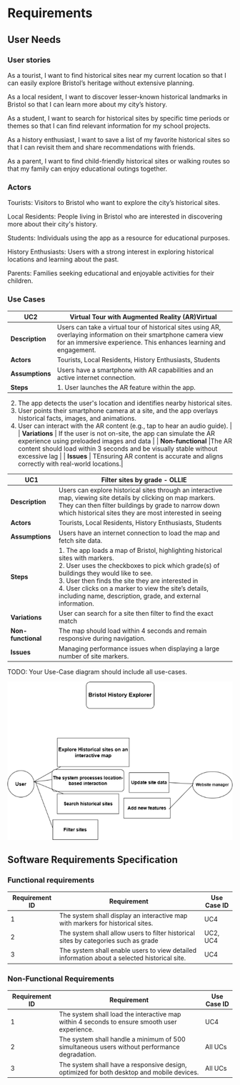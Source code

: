# Requirements

## User Needs

### User stories
As a tourist, I want to find historical sites near my current location so that I can easily explore Bristol’s heritage without extensive planning.

As a local resident, I want to discover lesser-known historical landmarks in Bristol so that I can learn more about my city’s history.

As a student, I want to search for historical sites by specific time periods or themes so that I can find relevant information for my school projects.

As a history enthusiast, I want to save a list of my favorite historical sites so that I can revisit them and share recommendations with friends.

As a parent, I want to find child-friendly historical sites or walking routes so that my family can enjoy educational outings together.

### Actors
Tourists: Visitors to Bristol who want to explore the city’s historical sites.

Local Residents: People living in Bristol who are interested in discovering more about their city's history.

Students: Individuals using the app as a resource for educational purposes.

History Enthusiasts: Users with a strong interest in exploring historical locations and learning about the past.

Parents: Families seeking educational and enjoyable activities for their children.

### Use Cases


|  UC2| Virtual Tour with Augmented Reality (AR)Virtual | 
| -------------------------------------- | ------------------- |
| **Description** | Users can take a virtual tour of historical sites using AR, overlaying information on their smartphone camera view for an immersive experience. This enhances learning and engagement. |
| **Actors** |Tourists, Local Residents, History Enthusiasts, Students |
| **Assumptions** | Users have a smartphone with AR capabilities and an active internet connection.|
| **Steps** |1. User launches the AR feature within the app.
2. The app detects the user's location and identifies nearby historical sites.
3. User points their smartphone camera at a site, and the app overlays historical facts, images, and animations.
4. User can interact with the AR content (e.g., tap to hear an audio guide). |
| **Variations** | If the user is not on-site, the app can simulate the AR experience using preloaded images and data |
| **Non-functional** |The AR content should load within 3 seconds and be visually stable without excessive lag |
| **Issues** | TEnsuring AR content is accurate and aligns correctly with real-world locations.|


| UC1 | Filter sites by grade - **OLLIE** | 
| -------------------------------------- | ------------------- |
| **Description** | Users can explore historical sites through an interactive map, viewing site details by clicking on map markers. They can then filter buildings by grade to narrow down which historical sites they are most interested in seeing |
| **Actors** | Tourists, Local Residents, History Enthusiasts, Students |
| **Assumptions** | Users have an internet connection to load the map and fetch site data.</td></tr>
| **Steps** | 1. The app loads a map of Bristol, highlighting historical sites with markers.<br>2. User uses the checkboxes to pick which grade(s) of buildings they would like to see.<br>3. User then finds the site they are interested in<br>4. User clicks on a marker to view the site’s details, including name, description, grade, and external information.<br>|
| **Variations** | User can search for a site then filter to find the exact match |
| **Non-functional** | The map should load within 4 seconds and remain responsive during navigation. |
| **Issues** | Managing performance issues when displaying a large number of site markers. |

TODO: Your Use-Case diagram should include all use-cases.

![Insert your Use-Case Diagram Here](images/use-case.png)

## Software Requirements Specification
### Functional requirements

| **Requirement ID** | **Requirement**                                                                                  | **Use Case ID**|
|---------------------|-------------------------------------------------------------------------------------------------|----------------|
| 1                   | The system shall display an interactive map with markers for historical sites.                  | UC4            |
| 2                   | The system shall allow users to filter historical sites by categories such as grade| UC2, UC4     |
| 3                   | The system shall enable users to view detailed information about a selected historical site.    | UC4            |


### Non-Functional Requirements

| **Requirement ID** | **Requirement**                                                                                 | **Use Case ID** |
|---------------------|------------------------------------------------------------------------------------------------|-----------------|
| 1                   | The system shall load the interactive map within 4 seconds to ensure smooth user experience.   | UC4             |
| 2                   | The system shall handle a minimum of 500 simultaneous users without performance degradation.   | All UCs         |
| 3                   | The system shall have a responsive design, optimized for both desktop and mobile devices.      | All UCs         |
